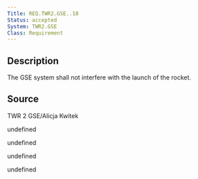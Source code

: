 ```yaml
---
Title: REQ.TWR2.GSE..10
Status: accepted
System: TWR2.GSE
Class: Requirement
---
```


## Description

The GSE system shall not interfere with the launch of the rocket.

## Source

TWR 2 GSE/Alicja Kwitek


undefined

undefined

undefined

undefined